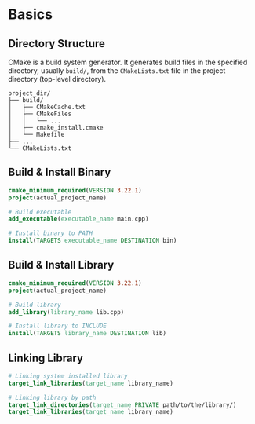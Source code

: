 # Basics

## Directory Structure

CMake is a build system generator. It generates build files in the specified
directory, usually `build/`, from the `CMakeLists.txt` file in the project
directory (top-level directory).

```plaintext
project_dir/
├── build/
│   ├── CMakeCache.txt
│   ├── CMakeFiles
│   │   └── ...
│   ├── cmake_install.cmake
│   └── Makefile
├── ...
└── CMakeLists.txt
```

## Build & Install Binary

```cmake
cmake_minimum_required(VERSION 3.22.1)
project(actual_project_name)

# Build executable
add_executable(executable_name main.cpp)

# Install binary to PATH
install(TARGETS executable_name DESTINATION bin)
```

## Build & Install Library

```cmake
cmake_minimum_required(VERSION 3.22.1)
project(actual_project_name)

# Build library
add_library(library_name lib.cpp)

# Install library to INCLUDE
install(TARGETS library_name DESTINATION lib)
```

## Linking Library

```cmake
# Linking system installed library
target_link_libraries(target_name library_name)

# Linking library by path
target_link_directories(target_name PRIVATE path/to/the/library/)
target_link_libraries(target_name library_name)
```
